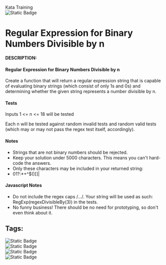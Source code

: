 Kata Training <br>
![Static Badge](https://img.shields.io/badge/1kyu%20-%20black?style=flat&logo=codewars&labelColor=B1361E&color=black)

# Regular Expression for Binary Numbers Divisible by n
**DESCRIPTION:**<br>
#### Regular Expression for Binary Numbers Divisible by n
Create a function that will return a regular expression string that is capable of evaluating binary strings (which consist of only 1s and 0s) and determining whether the given string represents a number divisible by n.

#### Tests
Inputs 1 <= n <= 18 will be tested

Each n will be tested against random invalid tests and random valid tests (which may or may not pass the regex test itself, accordingly).

#### Notes
- Strings that are not binary numbers should be rejected.
- Keep your solution under 5000 characters. This means you can't hard-code the answers.
- Only these characters may be included in your returned string:
- 01?:*+^$()[]|

#### Javascript Notes
- Do not include the regex caps /.../. Your string will be used as such: RegExp(regexDivisibleBy(3)) in the tests.
- No funny business! There should be no need for prototyping, so don't even think about it.

## Tags:
![Static Badge](https://img.shields.io/badge/algorithms%20-%20purple?style=plastic) <br>
![Static Badge](https://img.shields.io/badge/puzzles%20-%20purple?style=plastic) <br>
![Static Badge](https://img.shields.io/badge/regular_expressions%20-%20purple?style=plastic) <br>
![Static Badge](https://img.shields.io/badge/strings%20-%20purple?style=plastic) <br>
